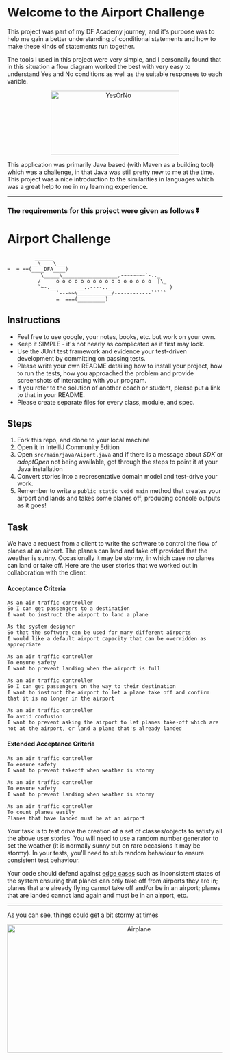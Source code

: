 # Welcome to the Airport Challenge

This project was part of my DF Academy journey, and it's purpose was to help me gain a better understanding of conditional statements and how to make these kinds of statements run together. 

The tools I used in this project were very simple, and I personally found that in this situation a flow diagram worked the best with very easy to understand Yes and No conditions as well as the suitable responses to each varible. 

<div align="center">
<img src="https://media2.giphy.com/media/TFUGLiAZFJzZGaLh4J/200w.webp?cid=ecf05e47yop42uh7c7yjw9w32jlyjdbeft5mjv6ujoslag08&rid=200w.webp&ct=s" title="YesOrNo" alt="YesOrNo" height="150" width="300"
/>
</div>


This application was primarily Java based (with Maven as a building tool) which was a challenge, in that Java was still pretty new to me at the time. This project was a nice introduction to the similarities in languages which was a great help to me in my learning experience. 

---

### The requirements for this project were given as follows ⏬

Airport Challenge
=================

```
         ______
        __\____\___
=  = ==(____DFA____)
           \_____\__________________,-~~~~~~~`-.._
          /     o o o o o o o o o o o o o o o o  |\_
          `~-.__       __..----..__                  )
                `---~~\___________/------------`````
                =  ===(_________)

```

Instructions
---------

* Feel free to use google, your notes, books, etc. but work on your own.
* Keep it SIMPLE - it's not nearly as complicated as it first may look.
* Use the JUnit test framework and evidence your test-driven development by committing on passing tests.
* Please write your own README detailing how to install your project, how to run the tests, how you approached the problem and provide screenshots of interacting with your program.
* If you refer to the solution of another coach or student, please put a link to that in your README.
* Please create separate files for every class, module, and spec.

Steps
-------

1. Fork this repo, and clone to your local machine
2. Open it in IntelliJ Community Edition
3. Open `src/main/java/Aiport.java` and if there is a message about *SDK* or *adoptOpen* not being available, got through the steps to point it at your Java installation 
4. Convert stories into a representative domain model and test-drive your work.
5. Remember to write a `public static void main` method that creates your airport and lands and takes some planes off, producing console outputs as it goes!

Task
-----

We have a request from a client to write the software to control the flow of planes at an airport. The planes can land and take off provided that the weather is sunny. Occasionally it may be stormy, in which case no planes can land or take off.  Here are the user stories that we worked out in collaboration with the client:

#### Acceptance Criteria
```
As an air traffic controller
So I can get passengers to a destination
I want to instruct the airport to land a plane

As the system designer
So that the software can be used for many different airports
I would like a default airport capacity that can be overridden as appropriate

As an air traffic controller
To ensure safety
I want to prevent landing when the airport is full

As an air traffic controller
So I can get passengers on the way to their destination
I want to instruct the airport to let a plane take off and confirm that it is no longer in the airport

As an air traffic controller
To avoid confusion
I want to prevent asking the airport to let planes take-off which are not at the airport, or land a plane that's already landed
```

#### Extended Acceptance Criteria
```
As an air traffic controller
To ensure safety
I want to prevent takeoff when weather is stormy

As an air traffic controller
To ensure safety
I want to prevent landing when weather is stormy

As an air traffic controller
To count planes easily
Planes that have landed must be at an airport
```

Your task is to test drive the creation of a set of classes/objects to satisfy all the above user stories. You will need to use a random number generator to set the weather (it is normally sunny but on rare occasions it may be stormy). In your tests, you'll need to stub random behaviour to ensure consistent test behaviour.

Your code should defend against [edge cases](http://programmers.stackexchange.com/questions/125587/what-are-the-difference-between-an-edge-case-a-corner-case-a-base-case-and-a-b) such as inconsistent states of the system ensuring that planes can only take off from airports they are in; planes that are already flying cannot take off and/or be in an airport; planes that are landed cannot land again and must be in an airport, etc.

---

As you can see, things could get a bit stormy at times


<div align="center">
<img src="https://media1.giphy.com/media/M9tpu3TPG42n6/100.webp?cid=ecf05e47c5p8lc7h0xgxx70ebabzrjcbyaxj22fq11fkb5o7&rid=100.webp&ct=g" title="Airplane" alt="Airplane"
height="300" width="600"/>
</div>
